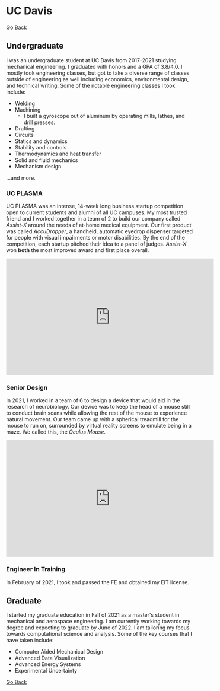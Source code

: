 # UC Davis

[Go Back](/)

## Undergraduate

I was an undergraduate student at UC Davis from 2017-2021 studying mechanical engineering. I graduated with honors and a GPA of 3.8/4.0. I mostly took engineering classes, but got to take a diverse range of classes outside of engineering as well including economics, environmental design, and technical writing. Some of the notable engineering classes I took include:

* Welding
* Machining
    * I built a gyroscope out of aluminum by operating mills, lathes, and drill presses.
* Drafting
* Circuits
* Statics and dynamics
* Stability and controls
* Thermodynamics and heat transfer
* Solid and fluid mechanics
* Mechanism design

...and more.

### UC PLASMA

UC PLASMA was an intense, 14-week long business startup competition open to current students and alumni of all UC campuses. My most trusted friend and I worked together in a team of 2 to build our company called _Assist-X_ around the needs of at-home medical equipment. Our first product was called _AccuDropper_, a handheld, automatic eyedrop dispenser targeted for people with visual impairments or motor disabilities. By the end of the competition, each startup pitched their idea to a panel of judges. _Assist-X_ won __both__ the most improved award and first place overall.

<iframe width="560" height="315" src="https://www.youtube.com/embed/gytPDLGHiXc" title="YouTube video player" frameborder="0" allow="accelerometer; autoplay; clipboard-write; encrypted-media; gyroscope; picture-in-picture" allowfullscreen></iframe>

### Senior Design

In 2021, I worked in a team of 6 to design a device that would aid in the research of neurobiology. Our device was to keep the head of a mouse still to conduct brain scans while allowing the rest of the mouse to experience natural movement. Our team came up with a spherical treadmill for the mouse to run on, surrounded by virtual reality screens to emulate being in a maze. We called this, the _Oculus Mouse_.

<iframe width="560" height="315" src="https://www.youtube-nocookie.com/embed/Tosy8NLFmXs" title="YouTube video player" frameborder="0" allow="accelerometer; autoplay; clipboard-write; encrypted-media; gyroscope; picture-in-picture" allowfullscreen></iframe>

### Engineer In Training

In February of 2021, I took and passed the FE and obtained my EIT license.

## Graduate

I started my graduate education in Fall of 2021 as a master's student in mechanical and aerospace engineering. I am currently working towards my degree and expecting to graduate by June of 2022. I am tailoring my focus towards computational science and analysis. Some of the key courses that I have taken include:

* Computer Aided Mechanical Design
* Advanced Data Visualization
* Advanced Energy Systems
* Experimental Uncertainty

[Go Back](/)